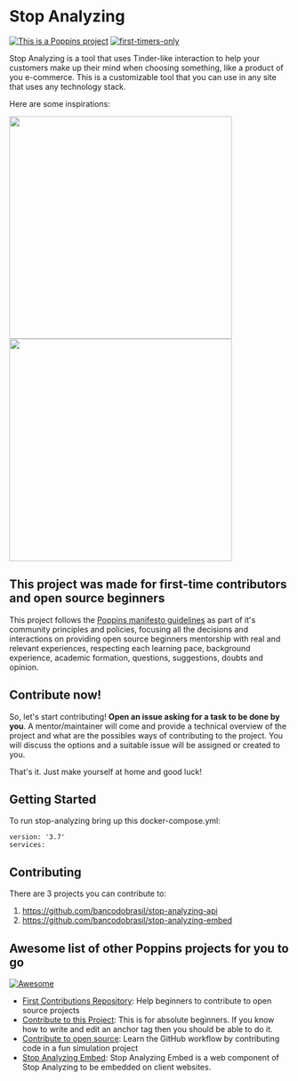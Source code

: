 # Stop Analyzing

[![This is a Poppins project](https://raw.githubusercontent.com/bancodobrasil/poppins/master/badge-poppins.svg)](https://github.com/bancodobrasil/poppins)
[![first-timers-only](https://img.shields.io/badge/first--timers--only-friendly-blue.svg?style=flat-square)](https://www.firsttimersonly.com/)

Stop Analyzing is a tool that uses Tinder-like interaction to help your customers make up their mind when choosing something, like a product of you e-commerce. This is a customizable tool that you can use in any site that uses any technology stack.

Here are some inspirations:

<img src="https://user-images.githubusercontent.com/3986989/84539933-c499b380-acca-11ea-9a4c-a0ac47a6e48a.gif" height="400"/>

<img src="https://user-images.githubusercontent.com/3986989/84539633-2e658d80-acca-11ea-8dac-da27b1f85329.gif" height="400"/>

## This project was made for first-time contributors and open source beginners

This project follows the [Poppins manifesto guidelines](https://github.com/bancodobrasil/poppins) as part of it's community principles and policies, focusing all the decisions and interactions on providing open source beginners mentorship with real and relevant experiences, respecting each learning pace, background experience, academic formation, questions, suggestions, doubts and opinion. 

## Contribute now!

So, let's start contributing! **Open an issue asking for a task to be done by you**. A mentor/maintainer will come and provide a technical overview of the project and what are the possibles ways of contributing to the project. You will discuss the options and a suitable issue will be assigned or created to you. 

That's it. Just make yourself at home and good luck!

## Getting Started

To run stop-analyzing bring up this docker-compose.yml:
```
version: '3.7'
services:
```

## Contributing

There are 3 projects you can contribute to:
1. https://github.com/bancodobrasil/stop-analyzing-api
1. https://github.com/bancodobrasil/stop-analyzing-embed

## Awesome list of other Poppins projects for you to go 
[![Awesome](https://camo.githubusercontent.com/1997c7e760b163a61aba3a2c98f21be8c524be29/68747470733a2f2f617765736f6d652e72652f62616467652e737667)](https://github.com/sindresorhus/awesome)

- [First Contributions Repository](https://github.com/firstcontributions/first-contributions): Help beginners to contribute to open source projects
- [Contribute to this Project](https://github.com/Syknapse/Contribute-To-This-Project): This is for absolute beginners. If you know how to write and edit an anchor tag <a href="" target=""></a> then you should be able to do it.
- [Contribute to open source](https://github.com/danthareja/contribute-to-open-source):
Learn the GitHub workflow by contributing code in a fun simulation project
- [Stop Analyzing Embed](https://github.com/bancodobrasil/stop-analyzing-embed): Stop Analyzing Embed is a web component of Stop Analyzing to be embedded on client websites.
